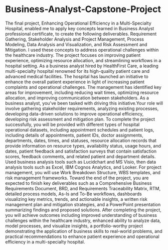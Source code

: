 # Business-Analyst-Capstone-Project
The final project, Enhancing Operational Efficiency in a Multi-Specialty Hospital, enabled me to apply key concepts learned in Business Analyst professional certificate, to create the following deliverables.
Requirement Gathering, Stakeholder Analysis and Project Management, Process Modeling, Data Analysis and Visualization, and Risk Assessment and Mitigation.
I used these concepts to address operational challenges within the healthcare industry. The project focuses on improving patient experience, optimizing resource allocation, and streamlining workflows in a hospital setting.
As a business analyst hired by HealthFirst Care, a leading multi-specialty hospital renowned for its high-quality patient care and advanced medical facilities. The hospital has launched an initiative to enhance the overall patient experience in light of increasing patient complaints and operational challenges. The management has identified key areas for improvement, including reducing wait times, optimizing resource allocation, and improving communication between stakeholders. 
As a business analyst, you've been tasked with driving this initiative.Your role will involve gathering stakeholder requirements, analyzing existing processes, developing data-driven solutions to improve operational efficiency, developing risk assessment and mitigation plan. To complete the project successfully, you will be provided with different types of hospital operational datasets, including appointment schedules and patient logs, including details of appointments, patient IDs, doctor assignments, departments, dates, times, and statuses, resource allocation records that provide information on resource types, availability status, usage hours, and dates, patient feedback and satisfaction surveys that contain satisfaction scores, feedback comments, and related patient and department details. 
Used business analysis tools such as Lucidchart and MS Visio, then data analysis tools such as Excel, IBM Cognos Analytics, and Looker. For project management, you will use Work Breakdown Structure, WBS templates, and risk management frameworks. Toward the end of the project, you are expected to finish key deliverables such as a Comprehensive Business Requirements Document, BRD, and Requirements Traceability Matrix, RTM, detailed process models, As-Is and To-Be workflows, dashboards visualizing key metrics, trends, and actionable insights, a written risk management plan and mitigation strategies, and a PowerPoint presentation summarizing findings and proposed solutions. 
After completing the project, you will achieve outcomes including improved understanding of business challenges within the healthcare industry, enhanced ability to analyze data, model processes, and visualize insights, a portfolio-worthy project demonstrating the application of business skills to real-world problems, and practical recommendations to enhance patient experience and operational efficiency in a multi-specialty hospital. 
